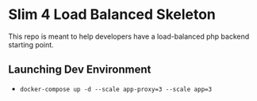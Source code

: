 # Slim 4 Load Balanced Skeleton
This repo is meant to help developers have a load-balanced php backend starting point.

## Launching Dev Environment
- `docker-compose up -d --scale app-proxy=3 --scale app=3`

